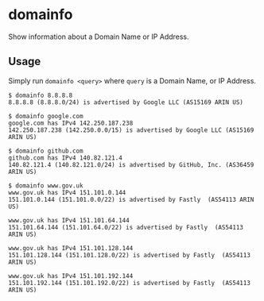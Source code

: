 # domainfo

Show information about a Domain Name or IP Address.

## Usage

Simply run `domainfo <query>` where `query` is a Domain Name, or IP Address.

    $ domainfo 8.8.8.8
    8.8.8.8 (8.8.8.0/24) is advertised by Google LLC (AS15169 ARIN US)

    $ domainfo google.com
    google.com has IPv4 142.250.187.238
    142.250.187.238 (142.250.0.0/15) is advertised by Google LLC (AS15169 ARIN US)

    $ domainfo github.com
    github.com has IPv4 140.82.121.4
    140.82.121.4 (140.82.121.0/24) is advertised by GitHub, Inc. (AS36459 ARIN US)

    $ domainfo www.gov.uk
    www.gov.uk has IPv4 151.101.0.144
    151.101.0.144 (151.101.0.0/22) is advertised by Fastly  (AS54113 ARIN US)

    www.gov.uk has IPv4 151.101.64.144
    151.101.64.144 (151.101.64.0/22) is advertised by Fastly  (AS54113 ARIN US)

    www.gov.uk has IPv4 151.101.128.144
    151.101.128.144 (151.101.128.0/22) is advertised by Fastly  (AS54113 ARIN US)

    www.gov.uk has IPv4 151.101.192.144
    151.101.192.144 (151.101.192.0/22) is advertised by Fastly  (AS54113 ARIN US)
